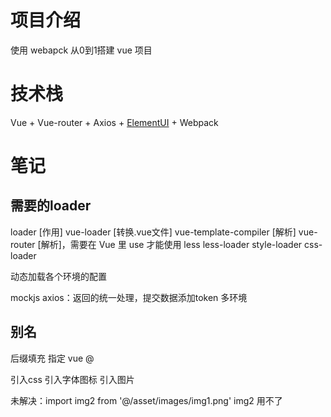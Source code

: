 # 项目介绍
使用 webapck 从0到1搭建 vue 项目

# 技术栈
Vue + Vue-router + Axios + [ElementUI](http://element-cn.eleme.io/#/zh-CN/component/steps) + Webpack

# 笔记
## 需要的loader
loader [作用]
vue-loader [转换.vue文件]
vue-template-compiler [解析<template></template>]
vue-router [解析<router-view></router-view>]，需要在 Vue 里 use 才能使用
less less-loader
style-loader
css-loader

动态加载各个环境的配置

mockjs
axios：返回的统一处理，提交数据添加token
多环境

## 别名
后缀填充
指定 vue
@

引入css
引入字体图标
引入图片


未解决：import img2 from '@/asset/images/img1.png'   img2 用不了